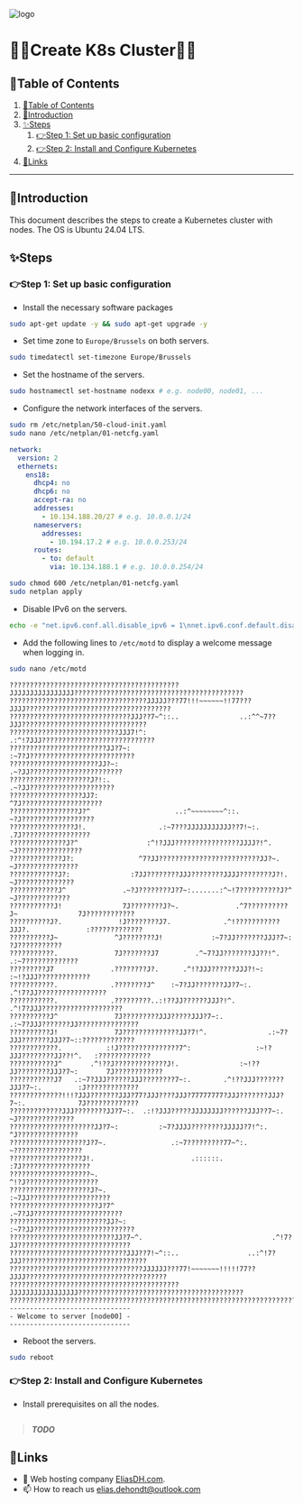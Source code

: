 ![logo](https://eliasdh.com/assets/media/images/logo-github.png)
# 💙🤍Create K8s Cluster🤍💙

## 📘Table of Contents

1. [📘Table of Contents](#📘table-of-contents)
2. [🖖Introduction](#🖖introduction)
3. [✨Steps](#✨steps)
    1. [👉Step 1: Set up basic configuration](#👉step-1-set-up-basic-configuration)
    2. [👉Step 2: Install and Configure Kubernetes](#👉step-2-install-and-configure-kubernetes)
4. [🔗Links](#🔗links)

---

## 🖖Introduction

This document describes the steps to create a Kubernetes cluster with nodes. The OS is Ubuntu 24.04 LTS.

## ✨Steps

### 👉Step 1: Set up basic configuration

- Install the necessary software packages
```bash
sudo apt-get update -y && sudo apt-get upgrade -y
```

- Set time zone to `Europe/Brussels` on both servers.
```bash
sudo timedatectl set-timezone Europe/Brussels
```

- Set the hostname of the servers.
```bash
sudo hostnamectl set-hostname nodexx # e.g. node00, node01, ...
```

- Configure the network interfaces of the servers.
```bash
sudo rm /etc/netplan/50-cloud-init.yaml
sudo nano /etc/netplan/01-netcfg.yaml
```
```yaml
network:
  version: 2
  ethernets:
    ens18:
      dhcp4: no
      dhcp6: no
      accept-ra: no
      addresses:
        - 10.134.188.20/27 # e.g. 10.0.0.1/24
      nameservers:
        addresses:
          - 10.194.17.2 # e.g. 10.0.0.253/24
      routes:
        - to: default
          via: 10.134.188.1 # e.g. 10.0.0.254/24
```
```bash
sudo chmod 600 /etc/netplan/01-netcfg.yaml
sudo netplan apply
```

- Disable IPv6 on the servers.
```bash
echo -e "net.ipv6.conf.all.disable_ipv6 = 1\nnet.ipv6.conf.default.disable_ipv6 = 1\nnet.ipv6.conf.lo.disable_ipv6 = 1" | sudo tee /etc/sysctl.conf > /dev/null && sudo sysctl -p
```

- Add the following lines to `/etc/motd` to display a welcome message when logging in.
```bash
sudo nano /etc/motd
```
```text
??????????????????????????????????????????JJJJJJJJJJJJJJJJ??????????????????????????????????????????
??????????????????????????????????JJJJJ???77!!!~~~~~~!!77???JJJJ????????????????????????????????????
??????????????????????????????JJJ??7~^::..               ..:^^~7??JJJ???????????????????????????????
???????????????????????????JJJ7!^:                              .:^!7JJJ????????????????????????????
????????????????????????JJ?7~:                                       :~7?J??????????????????????????
??????????????????????JJ?~:                                             .~?JJ???????????????????????
????????????????????J?!:.                                                 .~?JJ?????????????????????
??????????????????JJ7:                                                       ^7J????????????????????
?????????????????J?^                     ..:^~~~~~~~~^::.                      ~?J??????????????????
????????????????J!.                  .:~7???JJJJJJJJJJJ??7!~:.                  .7J?????????????????
??????????????J?^                 :^!?JJJ????????????????JJJJ?!^.                 ~J????????????????
?????????????J?:                ^7?JJ?????????????????????????JJ?~.                ~J???????????????
????????????J?:               :7JJ????????JJJ????????JJJJ????????J?!.               ~J??????????????
????????????J^              .~?J????????J?7~:.......:^~!7??????????J?^               ~J?????????????
???????????J!               7J????????J?~.              .^7??????????J~               7J????????????
??????????J?.              !J????????J7.             .^!???????????JJJ?.              :?????????????
??????????J~              ^J????????J!            :~7?JJ???????JJJ?7~:                 ?J???????????
???????????.              7J???????J7         .^~7?JJ???????JJ??!^.                .:~7?????????????
?????????J7              .????????J?.      .^!?JJJ??????JJJ?!~:                 :~!?JJJ?????????????
???????????.             .????????J^    :~7?JJ???????JJ?7~:.                .^!7?JJ?????????????????
???????????.             .?????????..:!??JJ??????JJJ?!^.                .^!7?JJJ????????????????????
??????????J^              7J?????????JJJ?????JJJ?7~:.               .:~7?JJJ???????JJ???????????????
??????????J!              7J??????????????JJ?7!^.               .:~7?JJJ???????JJJ?7~::?????????????
????????????.           :!J???????????????7^:                :~!?JJJ????????JJ??!^.   :?????????????
???????????J^       .^!??J?????????????J!.               :~!??JJ????????JJJ?7~:       7J????????????
???????????J7   .:~7?JJJ??????JJJ????????7~:.        .^!??JJJ???????JJJ?7~:.         :J?????????????
?????????????!!!?JJJ???????JJJ?77?JJJ????JJJ?77777777?JJJ???????JJJ?7~:.             7J?????????????
?????????????JJJ????????JJ?7~:.  .:!?JJJ?????JJJJJJJJ??????JJJ??7~:.                ~J??????????????
?????????????????????JJ?7~:          :~7?JJJJ????????JJJJJ?7!^:.                   ^J???????????????
???????????????????J?7~.                .:~7?????????77~^:.                       ~?????????????????
??????????????????J!.                        .::::::.                           :7J?????????????????
????????????????????~.                                                        ^!?J??????????????????
????????????????????J?~.                                                   :~7JJ????????????????????
??????????????????????J?7^                                              .~7?JJ??????????????????????
????????????????????????JJ?~:                                        :~7?JJ?????????????????????????
??????????????????????????JJ?7~^.                                .^!7?JJ????????????????????????????
?????????????????????????????JJJ??7!~^::..                 ..:^!7?JJJ???????????????????????????????
?????????????????????????????????JJJJJJ???77!~~~~~~~!!!!!77??JJJJ???????????????????????????????????
??????????????????????????????????????????JJJJJJJJJJJJJJJJJ?????????????????????????????????????????
????????????????????????????????????????????????????????????????????????????????????????????????????
------------------------------
- Welcome to server [node00] -
------------------------------
```

- Reboot the servers.
```bash
sudo reboot
```

### 👉Step 2: Install and Configure Kubernetes

- Install prerequisites on all the nodes.
```bash

```

> ***TODO***

## 🔗Links
- 👯 Web hosting company [EliasDH.com](https://eliasdh.com).
- 📫 How to reach us elias.dehondt@outlook.com